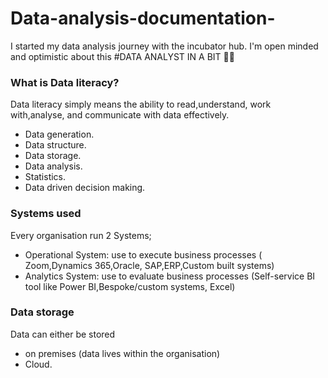 # Data-analysis-documentation-
I started my data analysis journey with the incubator hub. I'm open minded and optimistic about this #DATA ANALYST IN A BIT 🫶💪


### What is  Data literacy?
Data literacy simply means the ability to read,understand, work with,analyse, and communicate with data effectively.
   - Data generation.
   - Data  structure.
   - Data storage.
   - Data analysis.
   - Statistics.
   - Data driven decision making.

### Systems used 
 Every organisation run 2 Systems;
  - Operational System: use to execute business processes ( Zoom,Dynamics 365,Oracle, SAP,ERP,Custom built systems)
  - Analytics System: use to evaluate business processes (Self-service BI tool like Power BI,Bespoke/custom systems, Excel)

### Data storage 
 Data can either be stored 
   - on premises (data lives within the organisation)
   -  Cloud.
